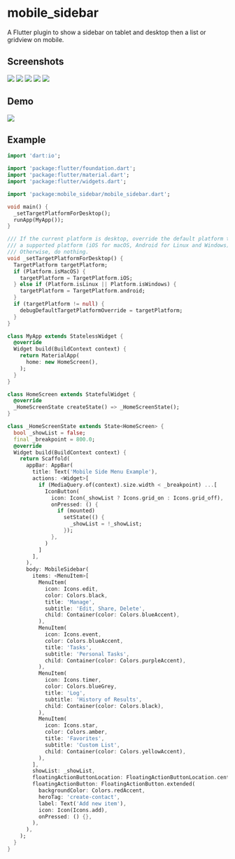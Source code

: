 # mobile_sidebar

A Flutter plugin to show a sidebar on tablet and desktop then a list or gridview on mobile.

## Screenshots

![](https://raw.githubusercontent.com/AppleEducate/plugins/master/packages/mobile_sidebar/screenshots/1.png)
![](https://raw.githubusercontent.com/AppleEducate/plugins/master/packages/mobile_sidebar/screenshots/2.png)
![](https://raw.githubusercontent.com/AppleEducate/plugins/master/packages/mobile_sidebar/screenshots/3.png)
![](https://raw.githubusercontent.com/AppleEducate/plugins/master/packages/mobile_sidebar/screenshots/4.png)
![](https://raw.githubusercontent.com/AppleEducate/plugins/master/packages/mobile_sidebar/screenshots/5.png)

## Demo

![](https://raw.githubusercontent.com/AppleEducate/plugins/master/packages/mobile_sidebar/screenshots/demo.gif)

## Example

``` dart
import 'dart:io';

import 'package:flutter/foundation.dart';
import 'package:flutter/material.dart';
import 'package:flutter/widgets.dart';

import 'package:mobile_sidebar/mobile_sidebar.dart';

void main() {
  _setTargetPlatformForDesktop();
  runApp(MyApp());
}

/// If the current platform is desktop, override the default platform to
/// a supported platform (iOS for macOS, Android for Linux and Windows).
/// Otherwise, do nothing.
void _setTargetPlatformForDesktop() {
  TargetPlatform targetPlatform;
  if (Platform.isMacOS) {
    targetPlatform = TargetPlatform.iOS;
  } else if (Platform.isLinux || Platform.isWindows) {
    targetPlatform = TargetPlatform.android;
  }
  if (targetPlatform != null) {
    debugDefaultTargetPlatformOverride = targetPlatform;
  }
}

class MyApp extends StatelessWidget {
  @override
  Widget build(BuildContext context) {
    return MaterialApp(
      home: new HomeScreen(),
    );
  }
}

class HomeScreen extends StatefulWidget {
  @override
  _HomeScreenState createState() => _HomeScreenState();
}

class _HomeScreenState extends State<HomeScreen> {
  bool _showList = false;
  final _breakpoint = 800.0;
  @override
  Widget build(BuildContext context) {
    return Scaffold(
      appBar: AppBar(
        title: Text('Mobile Side Menu Example'),
        actions: <Widget>[
          if (MediaQuery.of(context).size.width < _breakpoint) ...[
            IconButton(
              icon: Icon(_showList ? Icons.grid_on : Icons.grid_off),
              onPressed: () {
                if (mounted)
                  setState(() {
                    _showList = !_showList;
                  });
              },
            )
          ]
        ],
      ),
      body: MobileSidebar(
        items: <MenuItem>[
          MenuItem(
            icon: Icons.edit,
            color: Colors.black,
            title: 'Manage',
            subtitle: 'Edit, Share, Delete',
            child: Container(color: Colors.blueAccent),
          ),
          MenuItem(
            icon: Icons.event,
            color: Colors.blueAccent,
            title: 'Tasks',
            subtitle: 'Personal Tasks',
            child: Container(color: Colors.purpleAccent),
          ),
          MenuItem(
            icon: Icons.timer,
            color: Colors.blueGrey,
            title: 'Log',
            subtitle: 'History of Results',
            child: Container(color: Colors.black),
          ),
          MenuItem(
            icon: Icons.star,
            color: Colors.amber,
            title: 'Favorites',
            subtitle: 'Custom List',
            child: Container(color: Colors.yellowAccent),
          ),
        ],
        showList: _showList,
        floatingActionButtonLocation: FloatingActionButtonLocation.centerFloat,
        floatingActionButton: FloatingActionButton.extended(
          backgroundColor: Colors.redAccent,
          heroTag: 'create-contact',
          label: Text('Add new item'),
          icon: Icon(Icons.add),
          onPressed: () {},
        ),
      ),
    );
  }
}
```
